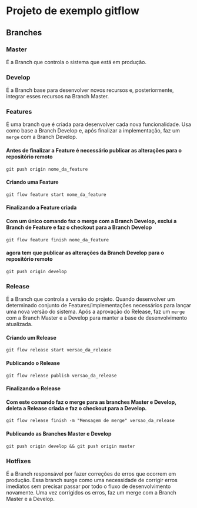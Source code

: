 # Projeto de exemplo gitflow

## Branches

### **Master**
É a Branch que controla o sistema que está em produção.

### **Develop**
É a Branch base para desenvolver novos recursos e, posteriormente, integrar esses recursos na Branch Master.

### **Features**
É uma branch que é criada para desenvolver cada nova funcionalidade. Usa como base a Branch Develop e, após finalizar a implementação, faz um ```merge``` com a Branch Develop.

#### Antes de finalizar a Feature é necessário  publicar as alterações para o repositório remoto

```
git push origin nome_da_feature
```

#### Criando uma Feature
```
git flow feature start nome_da_feature
```
#### Finalizando a Feature criada
#### Com um único comando faz o merge com a Branch Develop, exclui a Branch de Feature e faz o checkout para a Branch Develop
```
git flow feature finish nome_da_feature
```

#### agora tem que publicar as alterações da Branch Develop para o repositório remoto

```
git push origin develop 
```

### **Release**
É a Branch que controla a versão do projeto. Quando desenvolver um determinado conjunto de Features/implementações necessários para lançar uma nova versão do sistema. Após a aprovação do Release, faz um ```merge``` com a Branch Master e a Develop para manter a base de desenvolvimento atualizada.

#### Criando um Release
```
git flow release start versao_da_release
```

#### Publicando o Release
```
git flow release publish versao_da_release
```

#### Finalizando o Release
#### Com este comando faz o merge para as branches Master e Develop, deleta a Release criada e faz o checkout para a Develop.
```
git flow release finish -m "Mensagem de merge" versao_da_release
```

#### Publicando as Branches Master e Develop
```
git push origin develop && git push origin master
```

### **Hotfixes**
É a Branch responsável por fazer correções de erros que ocorrem em produção. Essa branch surge como uma necessidade de corrigir erros imediatos sem precisar passar por todo o fluxo de desenvolvimento novamente. Uma vez corrigidos os erros, faz um merge com a Branch Master e a Develop.